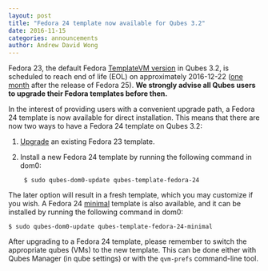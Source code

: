 ```yaml
---
layout: post
title: "Fedora 24 template now available for Qubes 3.2"
date: 2016-11-15
categories: announcements
author: Andrew David Wong
---
```


Fedora 23, the default Fedora [TemplateVM version] in Qubes 3.2, is scheduled to
reach end of life (EOL) on approximately 2016-12-22
([one month][fedora-maintenance-schedule] after the release of Fedora 25). **We
strongly advise all Qubes users to upgrade their Fedora templates before then.**

In the interest of providing users with a convenient upgrade path, a Fedora 24
template is now available for direct installation. This means that there are now
two ways to have a Fedora 24 template on Qubes 3.2:

1. [Upgrade] an existing Fedora 23 template.

2. Install a new Fedora 24 template by running the following command in dom0:

        $ sudo qubes-dom0-update qubes-template-fedora-24

The later option will result in a fresh template, which you may customize if
you wish. A Fedora 24 [minimal] template is also available, and it can be
installed by running the following command in dom0:

    $ sudo qubes-dom0-update qubes-template-fedora-24-minimal

After upgrading to a Fedora 24 template, please remember to switch the
appropriate qubes (VMs) to the new template. This can be done either with Qubes
Manager (in qube settings) or with the `qvm-prefs` command-line tool.


[TemplateVM version]: /doc/supported-versions/#templatevms
[fedora-maintenance-schedule]: https://fedoraproject.org/wiki/Fedora_Release_Life_Cycle#Maintenance_Schedule
[Upgrade]: /doc/fedora-template-upgrade-23/
[minimal]: /doc/templates/fedora-minimal/
